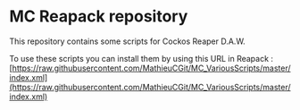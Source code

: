 # MC Reapack repository

This repository contains some scripts for Cockos Reaper D.A.W.

To use these scripts you can install them by using this URL in Reapack : [https://raw.githubusercontent.com/MathieuCGit/MC_VariousScripts/master/index.xml](https://raw.githubusercontent.com/MathieuCGit/MC_VariousScripts/master/index.xml)